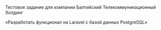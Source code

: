 Тестовое задание для компании Балтийский Телекоммуникационный Холдинг

«Разработать функционал на Laravel c базой данных PostgreSQL»
